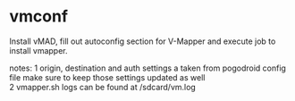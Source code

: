 
# vmconf

Install vMAD, fill out autoconfig section for V-Mapper and execute job to install vmapper.

notes: 
1 origin, destination and auth settings a taken from pogodroid config file make sure to keep those settings updated as well<BR>
2 vmapper.sh logs can be found at /sdcard/vm.log <BR>

